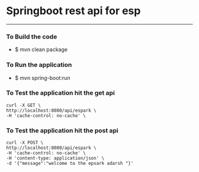 # Springboot rest api for esp 

----

### To Build the code 
* $ mvn clean package 

### To Run the application 
* $ mvn spring-boot:run 


### To Test the application hit the get api 
``` 
curl -X GET \
http://localhost:8080/api/espark \
-H 'cache-control: no-cache' \
```


### To Test the application hit the post api
``` 
curl -X POST \
http://localhost:8080/api/espark \
-H 'cache-control: no-cache' \
-H 'content-type: application/json' \
-d '{"message":"welcome to the epsark adarsh "}'
```